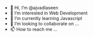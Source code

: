 - 👋 Hi, I’m @ajvadlaseen
- 👀 I’m interested in Web Development
- 🌱 I’m currently learning Javascript
- 💞️ I’m looking to collaborate on ...
- 📫 How to reach me ...

<!---
ajvadlaseen/ajvadlaseen is a ✨ special ✨ repository because its `README.md` (this file) appears on your GitHub profile.
You can click the Preview link to take a look at your changes.
--->
